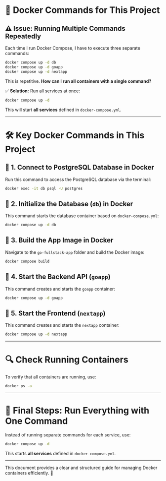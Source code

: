 # 🚀 Docker Commands for This Project

## ⚠ Issue: Running Multiple Commands Repeatedly

Each time I run Docker Compose, I have to execute three separate commands:

```sh
docker compose up -d db
docker compose up -d goapp
docker compose up -d nextapp
```

This is repetitive. **How can I run all containers with a single command?**

✅ **Solution:** Run all services at once:

```sh
docker compose up -d
```

This will start **all services** defined in `docker-compose.yml`.

---

# 🛠 Key Docker Commands in This Project

## 📌 1. Connect to PostgreSQL Database in Docker

Run this command to access the PostgreSQL database via the terminal:

```sh
docker exec -it db psql -U postgres
```

## 📌 2. Initialize the Database (`db`) in Docker

This command starts the database container based on `docker-compose.yml`:

```sh
docker compose up -d db
```

## 📌 3. Build the App Image in Docker

Navigate to the `go-fullstack-app` folder and build the Docker image:

```sh
docker compose build
```

## 📌 4. Start the Backend API (`goapp`)

This command creates and starts the `goapp` container:

```sh
docker compose up -d goapp
```

## 📌 5. Start the Frontend (`nextapp`)

This command creates and starts the `nextapp` container:

```sh
docker compose up -d nextapp
```

---

# 🔍 Check Running Containers

To verify that all containers are running, use:

```sh
docker ps -a
```

---

# 🎯 Final Steps: Run Everything with One Command

Instead of running separate commands for each service, use:

```sh
docker compose up -d
```

This starts **all services** defined in `docker-compose.yml`.

---

This document provides a clear and structured guide for managing Docker containers efficiently. 🚀
